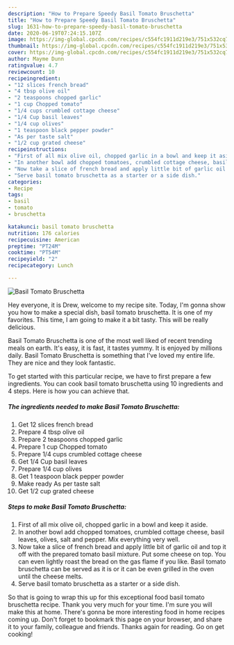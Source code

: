 ```yaml
---
description: "How to Prepare Speedy Basil Tomato Bruschetta"
title: "How to Prepare Speedy Basil Tomato Bruschetta"
slug: 1631-how-to-prepare-speedy-basil-tomato-bruschetta
date: 2020-06-19T07:24:15.107Z
image: https://img-global.cpcdn.com/recipes/c554fc1911d219e3/751x532cq70/basil-tomato-bruschetta-recipe-main-photo.jpg
thumbnail: https://img-global.cpcdn.com/recipes/c554fc1911d219e3/751x532cq70/basil-tomato-bruschetta-recipe-main-photo.jpg
cover: https://img-global.cpcdn.com/recipes/c554fc1911d219e3/751x532cq70/basil-tomato-bruschetta-recipe-main-photo.jpg
author: Mayme Dunn
ratingvalue: 4.7
reviewcount: 10
recipeingredient:
- "12 slices french bread"
- "4 tbsp olive oil"
- "2 teaspoons chopped garlic"
- "1 cup Chopped tomato"
- "1/4 cups crumbled cottage cheese"
- "1/4 Cup basil leaves"
- "1/4 cup olives"
- "1 teaspoon black pepper powder"
- "As per taste salt"
- "1/2 cup grated cheese"
recipeinstructions:
- "First of all mix olive oil, chopped garlic in a bowl and keep it aside."
- "In another bowl add chopped tomatoes, crumbled cottage cheese, basil leaves, olives, salt and pepper. Mix everything very well."
- "Now take a slice of french bread and apply little bit of garlic oil and top it off with the prepared tomato basil mixture. Put some cheese on top. You can even lightly roast the bread on the gas flame if you like. Basil tomato bruschetta can be served as it is or it can be even grilled in the oven until the cheese melts."
- "Serve basil tomato bruschetta as a starter or a side dish."
categories:
- Recipe
tags:
- basil
- tomato
- bruschetta

katakunci: basil tomato bruschetta 
nutrition: 176 calories
recipecuisine: American
preptime: "PT24M"
cooktime: "PT54M"
recipeyield: "2"
recipecategory: Lunch

---
```



![Basil Tomato Bruschetta](https://img-global.cpcdn.com/recipes/c554fc1911d219e3/751x532cq70/basil-tomato-bruschetta-recipe-main-photo.jpg)

Hey everyone, it is Drew, welcome to my recipe site. Today, I'm gonna show you how to make a special dish, basil tomato bruschetta. It is one of my favorites. This time, I am going to make it a bit tasty. This will be really delicious.

Basil Tomato Bruschetta is one of the most well liked of recent trending meals on earth. It's easy, it is fast, it tastes yummy. It is enjoyed by millions daily. Basil Tomato Bruschetta is something that I've loved my entire life. They are nice and they look fantastic.




To get started with this particular recipe, we have to first prepare a few ingredients. You can cook basil tomato bruschetta using 10 ingredients and 4 steps. Here is how you can achieve that.

<!--inarticleads1-->

##### The ingredients needed to make Basil Tomato Bruschetta:

1. Get 12 slices french bread
1. Prepare 4 tbsp olive oil
1. Prepare 2 teaspoons chopped garlic
1. Prepare 1 cup Chopped tomato
1. Prepare 1/4 cups crumbled cottage cheese
1. Get 1/4 Cup basil leaves
1. Prepare 1/4 cup olives
1. Get 1 teaspoon black pepper powder
1. Make ready As per taste salt
1. Get 1/2 cup grated cheese




<!--inarticleads2-->

##### Steps to make Basil Tomato Bruschetta:

1. First of all mix olive oil, chopped garlic in a bowl and keep it aside.
1. In another bowl add chopped tomatoes, crumbled cottage cheese, basil leaves, olives, salt and pepper. Mix everything very well.
1. Now take a slice of french bread and apply little bit of garlic oil and top it off with the prepared tomato basil mixture. Put some cheese on top. You can even lightly roast the bread on the gas flame if you like. Basil tomato bruschetta can be served as it is or it can be even grilled in the oven until the cheese melts.
1. Serve basil tomato bruschetta as a starter or a side dish.




So that is going to wrap this up for this exceptional food basil tomato bruschetta recipe. Thank you very much for your time. I'm sure you will make this at home. There's gonna be more interesting food in home recipes coming up. Don't forget to bookmark this page on your browser, and share it to your family, colleague and friends. Thanks again for reading. Go on get cooking!
